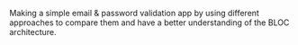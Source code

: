 Making a simple email & password validation app by using different approaches to compare them and have a better understanding of the BLOC architecture.

